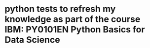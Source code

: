 # python tests to refresh my knowledge as part of the course IBM: PY0101EN   Python Basics for Data Science
